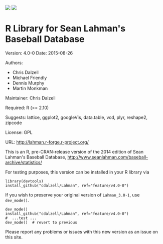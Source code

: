 [![](http://www.r-pkg.org/badges/version/Lahman)](http://cran.r-project.org/web/packages/Lahman) [![](http://cranlogs.r-pkg.org/badges/grand-total/Lahman)](http://cran.rstudio.com/web/packages/Lahman/index.html)

R Library for Sean Lahman's Baseball Database
========================================================

Version: 4.0-0
Date: 2015-08-26

Authors:

* Chris Dalzell
* Michael Friendly
* Dennis Murphy
* Martin Monkman
    
Maintainer: Chris Dalzell

Required: R (>= 2.10)

Suggests: lattice, ggplot2, googleVis, data.table, vcd, plyr, reshape2, zipcode

License: GPL

URL: http://lahman.r-forge.r-project.org/

This is an R, pre-CRAN-release version of the 2014 edition of Sean Lahman's Baseball Database,
http://www.seanlahman.com/baseball-archive/statistics/

For testing purposes, this version can be installed in your R library via

    library(devtools)
    install_github("cdalzell/Lahman", ref="feature/v4.0-0")

If you wish to preserve your original version of `Lahman_3.0-1`, use `dev_mode()`.

    dev_mode()
    install_github("cdalzell/Lahman", ref="feature/v4.0-0")
    #  ...test ...
    dev_mode()  # revert to previous


Please report any problems or issues with this new version as an issue on this site.


